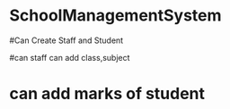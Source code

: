 # SchoolManagementSystem

#Can Create Staff and Student

#can staff can add class,subject

# can add marks of student
